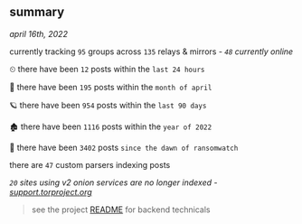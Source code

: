 
## summary
_april 16th, 2022_

currently tracking `95` groups across `135` relays & mirrors - _`48` currently online_

⏲ there have been `12` posts within the `last 24 hours`

🦈 there have been `195` posts within the `month of april`

🪐 there have been `954` posts within the `last 90 days`

🏚 there have been `1116` posts within the `year of 2022`

🦕 there have been `3402` posts `since the dawn of ransomwatch`

there are `47` custom parsers indexing posts

_`20` sites using v2 onion services are no longer indexed - [support.torproject.org](https://support.torproject.org/onionservices/v2-deprecation/)_

> see the project [README](https://github.com/thetanz/ransomwatch#ransomwatch--) for backend technicals
